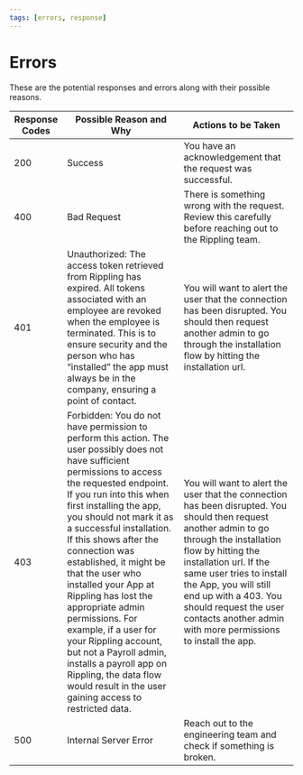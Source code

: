 ```yaml
---
tags: [errors, response]
---
```


# Errors

These are the potential responses and errors along with their possible reasons.

| Response Codes | Possible Reason and Why                                                                                                                                                                                                                                                                                                                                                                                                                                                                                                                                                                                                                                                                                                                                 | Actions to be Taken                                                                                                                                                                                                                                                                                               |
| -------------- | ------------------------------------------------------------------------------------------------------------------------------------------------------------------------------------------------------------------------------------------------------------------------------------------------------------------------------------------------------------------------------------------------------------------------------------------------------------------------------------------------------------------------------------------------------------------------------------------------------------------------------------------------------------------------------------------------------------------------------------------------------- | ----------------------------------------------------------------------------------------------------------------------------------------------------------------------------------------------------------------------------------------------------------------------------------------------------------------- |
| 200            | Success                                                                                                                                                                                                                                                                                                                                                                                                                                                                                                                                                                                                                                                                                                                                                 | You have an acknowledgement that the request was successful.                                                                                                                                                                                                                                                      |
| 400            | Bad Request                                                                                                                                                                                                                                                                                                                                                                                                                                                                                                                                                                                                                                                                                                                                             | There is something wrong with the request. Review this carefully before reaching out to the Rippling team.                                                                                                                                                                                                                        |
| 401            | Unauthorized: The access token retrieved from Rippling has expired. All tokens associated with an employee are revoked when the employee is terminated. This is to ensure security and the person who has “installed” the app must always be in the company, ensuring a point of contact.                                                                                                                                                                                                                                                                                                                                                                                                                                                                       | You will want to alert the user that the connection has been disrupted. You should then request another admin to go through the installation flow by hitting the installation url.                                                                                                                                             |
| 403            | Forbidden: You do not have permission to perform this action. The user possibly does not have sufficient permissions to access the requested endpoint. If you run into this when first installing the app, you should not mark it as a successful installation. If this shows after the connection was established, it might be that the user who installed your App at Rippling has lost the appropriate admin permissions. For example, if a user for your Rippling account, but not a Payroll admin, installs a payroll app on Rippling, the data flow would result in the user gaining access to restricted data. | You will want to alert the user that the connection has been disrupted. You should then request another admin to go through the installation flow by hitting the installation url. If the same user tries to install the App, you will still end up with a 403. You should request the user contacts another admin with more permissions to install the app. |
| 500            | Internal Server Error                                                                                                                                                                                                                                                                                                                                                                                                                                                                                                                                                                                                                                                                                                                                   | Reach out to the engineering team and check if something is broken.                                                                                                                                                                                                                                               |
